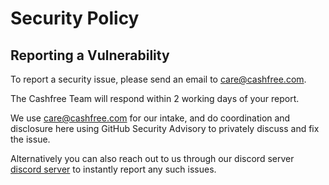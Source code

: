 # Security Policy

## Reporting a Vulnerability

To report a security issue, please send an email to care@cashfree.com.

The Cashfree Team will respond within 2 working days of your report.

We use care@cashfree.com for our intake, and do coordination and disclosure here using GitHub Security Advisory to privately discuss and fix the issue.

Alternatively you can also reach out to us through our discord server [discord server](https://discord.gg/znT6X45qDS) to instantly report any such issues.

